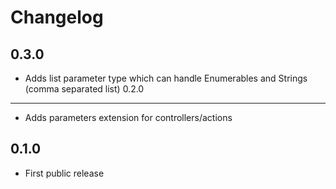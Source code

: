 Changelog
=========

0.3.0
-----
-   Adds list parameter type which can handle Enumerables and Strings (comma separated list)
0.2.0
-----
-   Adds parameters extension for controllers/actions

0.1.0
-----
-   First public release
